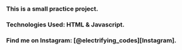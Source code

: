 ### This is a small practice project.

### Technologies Used: HTML & Javascript.

### Find me on Instagram: [@electrifying_codes][Instagram].

[Instgram]: https://www.instagram.com/electrifying_codes